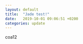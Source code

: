 ```yaml
---
layout: default
title:  "Jade test!"
date:   2019-10-01 09:06:51 +0200
categories: update
---
```


coa12
